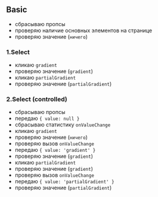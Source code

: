 ## Basic

- сбрасываю пропсы
- проверяю наличие основных элементов на странице
- проверяю значение (`ничего`)

### 1.Select

- кликаю `gradient`
- проверяю значение (`gradient`)
- кликаю `partialGradient`
- проверяю значение (`partialGradient`)

### 2.Select (controlled)

- сбрасываю пропсы
- передаю `{ value: null }`
- сбрасываю статистику `onValueChange`
- кликаю `gradient`
- проверяю значение (`ничего`)
- проверяю вызов `onValueChange`
- передаю `{ value: 'gradient' }`
- проверяю значение (`gradient`)
- кликаю `partialGradient`
- проверяю значение (`gradient`)
- проверяю вызов `onValueChange`
- передаю `{ value: 'partialGradient' }`
- проверяю значение (`partialGradient`)